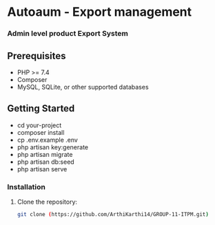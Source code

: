 # Autoaum - Export management 

### Admin level product Export System 
#### 

## Prerequisites

- PHP >= 7.4
- Composer
- MySQL, SQLite, or other supported databases

## Getting Started
- cd your-project
- composer install
- cp .env.example .env
- php artisan key:generate
- php artisan migrate
- php artisan db:seed
- php artisan serve

### Installation

1. Clone the repository:

   ```bash
   git clone (https://github.com/ArthiKarthi14/GROUP-11-ITPM.git)

